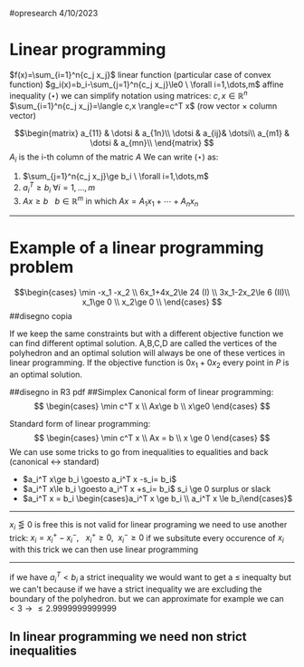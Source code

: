#opresearch 
4/10/2023
# Linear programming
$f(x)=\sum_{i=1}^n{c_j x_j}$ linear function (particular case of convex function)
$g_i(x)=b_i-\sum_{j=1}^n{c_j x_j}\le0 \ \forall i=1,\dots,m$ affine inequality $(\star)$
we can simplify notation using matrices: $c,x\in \mathbb{R}^n$
$\sum_{i=1}^n{c_j x_j}=\langle c,x \rangle=c^T x$ (row vector $\times$ column vector)

$$\begin{matrix}   
a_{11} & \dotsi & a_{1n}\\   
\dotsi & a_{ij}& \dotsi\\
a_{m1} & \dotsi & a_{mn}\\   
\end{matrix}
$$
$A_i$ is the i-th column of the matric $A$
We can write $(\star)$ as:
1. $\sum_{j=1}^n{c_j x_j}\ge b_i \ \forall i=1,\dots,m$ 
2. $a_i^T\ge b_i\ \forall i=1,\dots,m$
3. $A x\ge b\ \ \ b\in \mathbb{R}^m$ in which $Ax=A_1 x_1+ \dotsi +A_n x_n$

---
# Example of a linear programming problem

$$\begin{cases}
\min -x_1 -x_2 \\
6x_1+4x_2\le 24 (I) \\
3x_1-2x_2\le 6 (II)\\  
x_1\ge 0 \\
x_2\ge 0 \\
\end{cases}
$$
##disegno copia

If we keep the same constraints but with a different objective function we can find different optimal solution.
A,B,C,D are called the vertices of the polyhedron and an optimal solution will always be one of these vertices in linear programming. 
If the objective function is $0x_1+0x_2$ every point in $P$ is an optimal solution.

##disegno in R3 pdf 
##Simplex
Canonical form of linear programming:
$$
\begin{cases}
\min c^T x \\
Ax\ge b \\
x\ge0
\end{cases}
$$

Standard form of linear programming:
$$
\begin{cases}
\min c^T x \\
Ax = b \\
x \ge 0
\end{cases}
$$
We can use some tricks to go from inequalities to equalities and back (canonical $\leftrightarrow$ standard)

* $a_i^T x\ge b_i \goesto a_i^T x -s_i= b_i$
* $a_i^T x\le b_i \goesto a_i^T x +s_i= b_i$
s_i \ge 0 surplus or slack
* $a_i^T x = b_i \begin{cases}a_i^T x \ge b_i \\ a_i^T x \le b_i\end{cases}$

---
$x_i \lesseqgtr 0$ is free this is not valid for linear programing we need to use another trick:
$x_i=x_i^+ - x_i^-,\ \ \ x_i^+\ge0,\ \ x_i^-\ge0$
if we subsitute every occurence of $x_i$ with this trick we can then use linear programming

---

if we have $a_i^T < b_i$  a strict inequality we would want to get a $\le$ inequalty but we can't because if we have a strict inequality we are excluding the boundary of the polyhedron.
but we can approximate for example we can $< 3 \to \le 2.9999999999999$ 

In linear programming we need non strict inequalities
---
